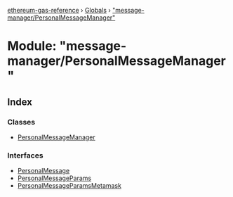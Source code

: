 [ethereum-gas-reference](../README.md) › [Globals](../globals.md) › ["message-manager/PersonalMessageManager"](_message_manager_personalmessagemanager_.md)

# Module: "message-manager/PersonalMessageManager"

## Index

### Classes

* [PersonalMessageManager](../classes/_message_manager_personalmessagemanager_.personalmessagemanager.md)

### Interfaces

* [PersonalMessage](../interfaces/_message_manager_personalmessagemanager_.personalmessage.md)
* [PersonalMessageParams](../interfaces/_message_manager_personalmessagemanager_.personalmessageparams.md)
* [PersonalMessageParamsMetamask](../interfaces/_message_manager_personalmessagemanager_.personalmessageparamsmetamask.md)
